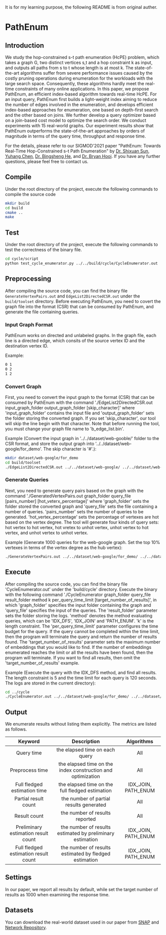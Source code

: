 It is for my learning purpose, the following README is from original auther.

# PathEnum
## Introduction

We study the hop-constrained s-t path enumeration (HcPE) problem, which takes a graph G, two distinct vertices s,t and a hop constraint k as input, and outputs all paths from s to t whose length is at most k. The state-of-the-art algorithms suffer from severe performance issues caused by the costly pruning operations during enumeration for the workloads with the large search space. Consequently, these algorithms hardly meet the real-time constraints of many online applications. In this paper, we propose PathEnum, an efficient index-based algorithm towards real-time HcPE. For an input query, PathEnum first builds a light-weight index aiming to reduce the number of edges involved in the enumeration, and develops efficient index-based approaches for enumeration, one based on depth-first search and the other based on joins. We further develop a query optimizer based on a join-based cost model to optimize the search order. We conduct experiments with 15 real-world graphs. Our experiment results show that PathEnum outperforms the state-of-the-art approaches by orders of magnitude in terms of the query time, throughput and response time.

For the details, please refer to our SIGMOD'2021 paper
"PathEnum: Towards Real-Time Hop-Constrained s-t Path Enumeration"
by [Dr. Shixuan Sun](https://shixuansun.github.io/), [Yuhang Chen](https://alexcyh7.github.io/),
[Dr. Bingsheng He](https://www.comp.nus.edu.sg/~hebs/), and [Dr. Bryan Hooi](https://bhooi.github.io/).
If you have any further questions, please feel free to contact us.


## Compile
Under the root directory of the project, execute the following commands to compile the source code 

```zsh
mkdir build
cd build
cmake ..
make
```

## Test
Under the root directory of the project, execute the following commands to test the correctness of the binary file.

```zsh
cd cycle/script
python test_cycle_enumerator.py ../../build/cycle/CycleEnumerator.out
```

## Preprocessing
After compiling the source code, you can find the binary file `GenerateVertexPairs.out` and `EdgeList2DirectedCSR.out` under the `build/toolset` directory. Before executing PathEnum, you need to covert the graph file into the format (CSR) that can be consumed by PathEnum, and generate the file containing queries.

### Input Graph Format

PathEnum works on directed and unlabeled graphs.
In the graph file, each line is a directed edge, which consits of the source vertex ID and the destination vertex ID.
    
Example:
    
```zsh
0 1
0 2
1 2
```

### Convert Graph
First, you need to convert the input graph to the format (CSR) that can be consumed by PathEnum with the command './EdgeList2DirectedCSR.out input_graph_folder output_graph_folder [skip_character]' where 'input_graph_folder' contains the input file and 'output_graph_folder' sets
the folder storing the converted graph. If you set 'skip_character', our tool will skip the line begin with that character. Note that before running the tool, you must change your graph file name to 'b_edge_list.bin'.

Example (Convert the input graph in '../../dataset/web-gooble/' folder to the CSR format, and store the output graph into '../../dataset/web-google/for_demo'. The skip character is '#'.):

```zsh
mkdir dataset/web-google/for_demo
cd build/toolset
./EdgeList2DirectedCSR.out ../../dataset/web-google/ ../../dataset/web-google/for_demo/ #
```

### Generate Queries

Next, you need to generate query pairs based on the graph with the command
'./GeneratedVertexPairs.out graph_folder query_file [pairs_number] [hot_veterx_percentage]' where 'graph_folder' sets the folder stored the converted graph and 'query_file' sets the file containing a number of queries. 'pairs_number' sets the number of queries to be generated. 'hot_vertex_percentage' sets the percentage of vertexes are hot based on the vertex degree. The tool will generate four kinds of query sets:
hot vertex to hot vertex, hot vretex to unhot vertex, unhot vertex to hot vertex, and unhot vertex to unhot vertex.

Example (Generate 1000 queries for the web-google graph. Set the top 10% vertexes in terms of the vertex degree as the hub vertex):

```zsh
./GenerateVertexPairs.out ../../dataset/web-google/for_demo/ ../../dataset/web-google/for_demo/ 1000 0.1
```
## Execute
After compiling the source code, you can find the binary file 'CycleEnumerator.out'
under the 'build/cycle' directory. Execute the binary with the following
command './CycleEnumerator graph_folder query_file result_folder method k per_query_time_limit [target_number_of_results]',
in which 'graph_folder' specifies the input folder containing the graph and 'query_file' specifies the
input of the queries. The 'result_folder' parameter sets the folder storing the logs. 'method' denotes the method evaluating queries, which can be 'IDX_DFS', 'IDX_JOIN' and 'PATH_ENUM'. 'k' is the length constraint. The 'per_query_time_limit' parameter configures the
time budget for the query. If the query cannot be completed within the time limit,
then the program will terminate the query and return the number of results found. The 'target_number_of_results' parameter sets the maximum number of
embeddings that you would like to find. If the number of embeddings enumerated
reaches the limit or all the results have been found, then the program will terminate. If you want to find all results, then omit the 'target_number_of_results' example. 

Example (Execute the query with the IDX_DFS method, and find all results.
The length constraint is 5 and the time limit for each query is 120 seconds. The logs are stored in the current directory):

```zsh
cd ../cycle
./CycleEnumerator.out ../../dataset/web-google/for_demo/ ../../dataset/web-google/for_demo/hot2hot_pairs.bin ./ "IDX_DFS" 5 120
```

## Output
We enumerate results without listing them explicitly. The metrics are listed as follows.

|Keyword                               | Description                                                 | Algorithms                     |
| :----------------------------------: | :---------------------------------------------------------: | :----------------------------: |
| Query time                           | the elapsed time on each query                              | All                            |
| Preprocess time                      | the elapsed time on the index construction and optimization | All                            |
| Full fledged estimation time         | the elapsed time on the full fledged estimation             | IDX_JOIN, PATH_ENUM            |
| Partial result count                 | the number of partial results generated                     | All                            |
| Result count                         | the number of results reported                              | All                            |
| Preliminary estimation result count  | the number of results estimated by preliminary estimation   | IDX_JOIN, PATH_ENUM            |
| Full fledged estimation result count | the number of results estimated by fledged estimation       | IDX_JOIN, PATH_ENUM            |


## Settings

In our paper, we report all results by default, while set the target number of results as 1000 when examining the response time.

## Datasets

You can download the real-world dataset used in our paper from [SNAP](http://snap.stanford.edu/data/) and [Network Repository](http://networkrepository.com/networks.php).
